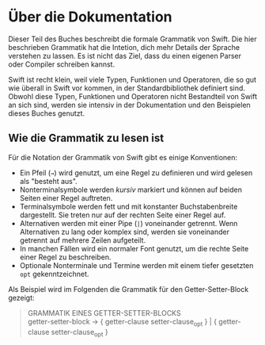 # Über die Dokumentation

Dieser Teil des Buches beschreibt die formale Grammatik von Swift. Die hier beschrieben Grammatik hat die Intetion, dich mehr Details der Sprache verstehen zu lassen. Es ist nicht das Ziel, dass du einen eigenen Parser oder Compiler schreiben kannst.  

Swift ist recht klein, weil viele Typen, Funktionen und Operatoren, die so gut wie überall in Swift vor kommen, in der Standardbibliothek definiert sind. Obwohl diese Typen, Funktionen und Operatoren nicht Bestandteil von Swift an sich sind, werden sie intensiv in der Dokumentation und den Beispielen dieses Buches genutzt.  

## Wie die Grammatik zu lesen ist

Für die Notation der Grammatik von Swift gibt es einige Konventionen:
- Ein Pfeil (```→```) wird genutzt, um eine Regel zu definieren und wird gelesen als "besteht aus".
- Nonterminalsymbole werden *kursiv* markiert und können auf beiden Seiten einer Regel auftreten.
- Terminalsymbole werden fett und mit konstanter Buchstabenbreite dargestellt. Sie treten nur auf der rechten Seite einer Regel auf.
- Alternativen werden mit einer Pipe (```|```) voneinander getrennt. Wenn Alternativen zu lang oder komplex sind, werden sie voneinander getrennt auf mehrere Zeilen aufgeteilt.
- In manchen Fällen wird ein normaler Font genutzt, um die rechte Seite einer Regel zu beschreiben.
- Optionale Nonterminale und Termine werden mit einem tiefer gesetzten ```opt``` gekenntzeichnet.

Als Beispiel wird im Folgenden die Grammatik für den Getter-Setter-Block gezeigt:

> GRAMMATIK EINES GETTER-SETTER-BLOCKS  
> getter-setter-block → { getter-clause setter-clause<sub>opt</sub> } | { getter-clause setter-clause<sub>opt</sub> }

